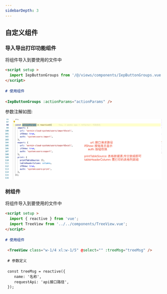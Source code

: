 ```yaml
---
sidebarDepth: 3
---
```

## 自定义组件

### 导入导出打印功能组件

将组件导入到要使用的文件中

```md
<script setup >
  import IepButtonGroups from '/@/views/components/IepButtonGroups.vue';
</script>

# 使用组件

<IepButtonGroups :actionParams="actionParams" />

``` 

参数注解如图:

![img.png](/front/images/api-reference-001.png)

### 树组件

将组件导入到要使用的文件中

```md
<script setup >
  import { reactive } from 'vue';
  import TreeView from '../../components/TreeView.vue';
</script>

# 使用组件

 <TreeView class="w-1/4 xl:w-1/5" @select="" :treeMsg="treeMsg" />

 # 参数定义

 const treeMsg = reactive({
    name: '名称', 
    requestApi: 'api接口路径', 
 });

```


